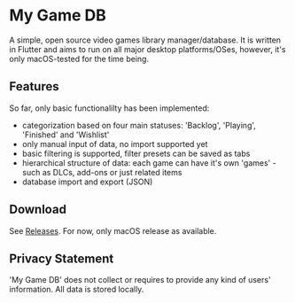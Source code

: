 # My Game DB

A simple, open source video games library manager/database. It is written in Flutter and aims to run on all major desktop platforms/OSes, however, it's only macOS-tested for the time being.

## Features

So far, only basic functionalilty has been implemented:

 - categorization based on four main statuses: 'Backlog', 'Playing', 'Finished' and 'Wishlist'
 - only manual input of data, no import supported yet
 - basic filtering is supported, filter presets can be saved as tabs
 - hierarchical structure of data: each game can have it's own 'games' - such as DLCs, add-ons or just related items
 - database import and export (JSON)

## Download

See [Releases](https://github.com/dskybitsky/my-game-db/releases). For now, only macOS release as available.

## Privacy Statement

'My Game DB' does not collect or requires to provide any kind of users' information. All data is stored locally.
